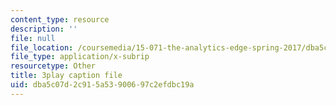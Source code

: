 ```yaml
---
content_type: resource
description: ''
file: null
file_location: /coursemedia/15-071-the-analytics-edge-spring-2017/dba5c07d2c915a53900697c2efdbc19a_xeszYyi9ooM.vtt
file_type: application/x-subrip
resourcetype: Other
title: 3play caption file
uid: dba5c07d-2c91-5a53-9006-97c2efdbc19a
---
```

